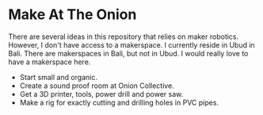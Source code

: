 # Make At The Onion

There are several ideas in this repository that relies on maker robotics. However, I don't have access to a makerspace.
I currently reside in Ubud in Bali. There are makerspaces in Bali, but not in Ubud. I would really love to have a makerspace
here.

- Start small and organic.
- Create a sound proof room at Onion Collective.
- Get a 3D printer, tools, power drill and power saw.
- Make a rig for exactly cutting and drilling holes in PVC pipes.
